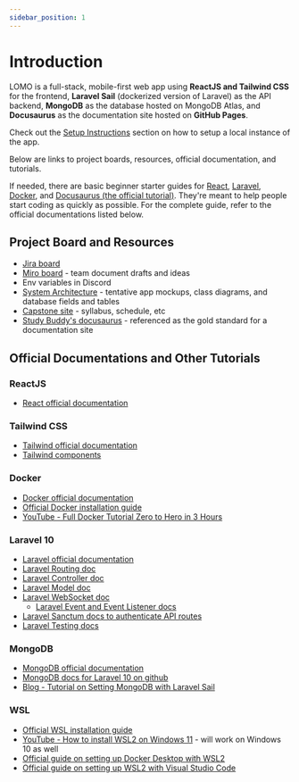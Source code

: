 ```yaml
---
sidebar_position: 1
---
```

# Introduction

LOMO is a full-stack, mobile-first web app using **ReactJS and Tailwind CSS** for the frontend, **Laravel Sail** (dockerized version of Laravel) as the API backend, **MongoDB** as the database hosted on MongoDB Atlas, and **Docusaurus** as the documentation site hosted on **GitHub Pages**.

Check out the [Setup Instructions](/contributing/setup-instructions) section on how to setup a local instance of the app.

Below are links to project boards, resources, official documentation, and tutorials.

If needed, there are basic beginner starter guides for [React](/contributing/react-tutorial/frontend-overview), [Laravel](/contributing/laravel-tutorial/backend-overview), [Docker](/contributing/docker-commands), and [Docusaurus (the official tutorial)](/contributing/docusaurus-tutorial/intro). They're meant to help people start coding as quickly as possible. For the complete guide, refer to the official documentations listed below.

## Project Board and Resources
- [Jira board](https://temple-cis-projects-in-cs.atlassian.net/jira/software/c/projects/LM/boards/53)
- [Miro board](https://miro.com/app/board/uXjVMg75Ffs=/) - team document drafts and ideas
- Env variables in Discord
- [System Architecture](/docs/category/system-architecture) - tentative app mockups, class diagrams, and database fields and tables
- [Capstone site](https://capstone.ianapplebaum.com/) - syllabus, schedule, etc
- [Study Buddy's docusaurus](https://capstone-projects-2023-spring.github.io/project-virtual-pet/docs/intro) - referenced as the gold standard for a documentation site

## Official Documentations and Other Tutorials
### ReactJS
- [React official documentation](https://react.dev/)

### Tailwind CSS
- [Tailwind official documentation](https://tailwindcss.com/docs/installation)
- [Tailwind components](https://tailwindui.com/components?ref=sidebar)

### Docker
- [Docker official documentation](https://docs.docker.com/get-started/overview/)
- [Official Docker installation guide](https://docs.docker.com/get-docker/)
- [YouTube - Full Docker Tutorial Zero to Hero in 3 Hours](https://www.youtube.com/watch?v=3c-iBn73dDE&t=5589s&pp=ygUGZG9ja2Vy)

### Laravel 10
- [Laravel official documentation](https://laravel.com/docs/10.x/readme)
- [Laravel Routing doc](https://laravel.com/docs/10.x/routing)
- [Laravel Controller doc](https://laravel.com/docs/10.x/controllers)
- [Laravel Model doc](https://laravel.com/docs/10.x/eloquent)
- [Laravel WebSocket doc](https://laravel.com/docs/10.x/broadcasting)
  - [Laravel Event and Event Listener docs](https://laravel.com/docs/10.x/events)
- [Laravel Sanctum docs to authenticate API routes](https://laravel.com/docs/10.x/sanctum)
- [Laravel Testing docs](https://laravel.com/docs/10.x/testing)

### MongoDB
- [MongoDB official documentation](https://www.mongodb.com/docs/)
- [MongoDB docs for Laravel 10 on github](https://github.com/mongodb/laravel-mongodb)
- [Blog - Tutorial on Setting MongoDB with Laravel Sail](https://discord.com/channels/1150870543092949102/1150870543092949105/1156730930090737684)

### WSL
- [Official WSL installation guide](https://learn.microsoft.com/en-us/windows/wsl/install)
- [YouTube - How to install WSL2 on Windows 11](https://www.youtube.com/watch?v=28Ei63qtquQ) - will work on Windows 10 as well
- [Official guide on setting up Docker Desktop with WSL2](https://docs.docker.com/desktop/wsl/)
- [Official guide on setting up WSL2 with Visual Studio Code](https://code.visualstudio.com/docs/remote/wsl)